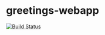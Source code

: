 # greetings-webapp
[![Build Status](https://app.travis-ci.com/Ncebakazi26/greetings-webapp.svg?branch=master)](https://app.travis-ci.com/Ncebakazi26/greetings-webapp)
